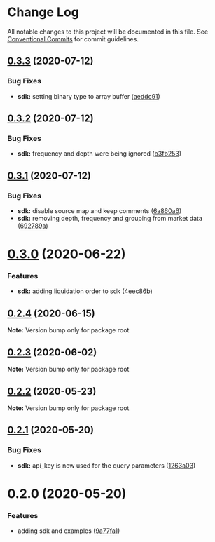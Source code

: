 # Change Log

All notable changes to this project will be documented in this file.
See [Conventional Commits](https://conventionalcommits.org) for commit guidelines.

## [0.3.3](https://github.com/reactivemarkets/platform-js/compare/v0.3.2...v0.3.3) (2020-07-12)


### Bug Fixes

* **sdk:** setting binary type to array buffer ([aeddc91](https://github.com/reactivemarkets/platform-js/commit/aeddc91d1eb03b904d7df4eaadfad52a69b7cfb8))





## [0.3.2](https://github.com/reactivemarkets/platform-js/compare/v0.3.1...v0.3.2) (2020-07-12)


### Bug Fixes

* **sdk:** frequency and depth were being ignored ([b3fb253](https://github.com/reactivemarkets/platform-js/commit/b3fb25395436052ae14a3d7cbf1c29f933b64806))





## [0.3.1](https://github.com/reactivemarkets/platform-js/compare/v0.3.0...v0.3.1) (2020-07-12)


### Bug Fixes

* **sdk:** disable source map and keep comments ([6a860a6](https://github.com/reactivemarkets/platform-js/commit/6a860a6b7d101df8f8b3c5193bdce9fddb74d8a3))
* **sdk:** removing depth, frequency and grouping from market data ([692789a](https://github.com/reactivemarkets/platform-js/commit/692789aa58a76f618c8733146cc202132b728b71))





# [0.3.0](https://github.com/reactivemarkets/platform-js/compare/v0.2.4...v0.3.0) (2020-06-22)


### Features

* **sdk:** adding liquidation order to sdk ([4eec86b](https://github.com/reactivemarkets/platform-js/commit/4eec86bc008ad0fb547ed9bc0b2dd8f2427c86ca))





## [0.2.4](https://github.com/reactivemarkets/platform-js/compare/v0.2.3...v0.2.4) (2020-06-15)

**Note:** Version bump only for package root





## [0.2.3](https://github.com/reactivemarkets/platform-js/compare/v0.2.2...v0.2.3) (2020-06-02)

**Note:** Version bump only for package root





## [0.2.2](https://github.com/reactivemarkets/platform-js/compare/v0.2.1...v0.2.2) (2020-05-23)

**Note:** Version bump only for package root





## [0.2.1](https://github.com/reactivemarkets/platform-js/compare/v0.2.0...v0.2.1) (2020-05-20)


### Bug Fixes

* **sdk:** api_key is now used for the query parameters ([1263a03](https://github.com/reactivemarkets/platform-js/commit/1263a03667a03133dc104582c1f24fcbe37b3709))





# 0.2.0 (2020-05-20)


### Features

* adding sdk and examples ([9a77fa1](https://github.com/reactivemarkets/platform-js/commit/9a77fa105a6dcb6cf657c3a341d352fd4fd37355))
